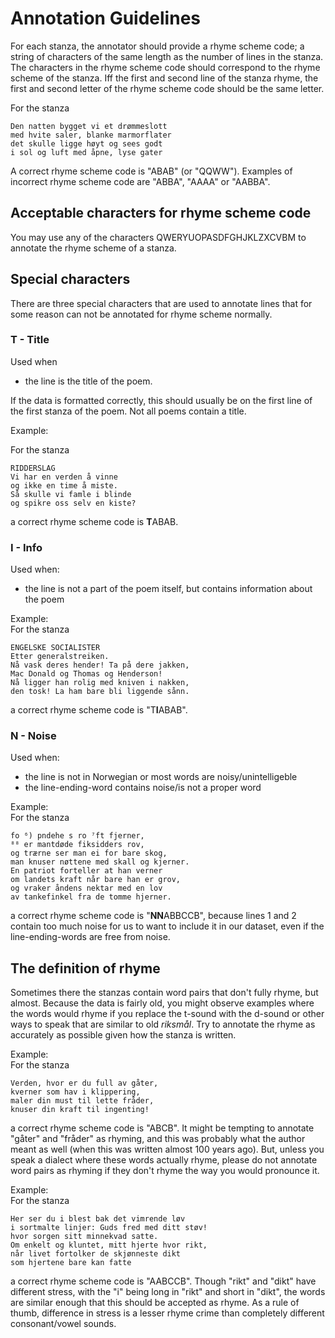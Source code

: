 # Annotation Guidelines

For each stanza, the annotator should provide a rhyme scheme code; a string of characters of the same length as the number of lines in the stanza.
The characters in the rhyme scheme code should correspond to the rhyme scheme of the stanza. 
Iff the first and second line of the stanza rhyme, the first and second letter of the rhyme scheme code should be the same letter.

For the stanza  
```
Den natten bygget vi et drømmeslott
med hvite saler, blanke marmorflater 
det skulle ligge høyt og sees godt
i sol og luft med åpne, lyse gater
```
A correct rhyme scheme code is "ABAB" (or "QQWW"). Examples of incorrect rhyme scheme code are "ABBA", "AAAA" or "AABBA". 

## Acceptable characters for rhyme scheme code
You may use any of the characters QWERYUOPASDFGHJKLZXCVBM to annotate the rhyme scheme of a stanza.  

## Special characters
There are three special characters that are used to annotate lines that for some reason can not be annotated for rhyme scheme normally.

### T - Title
Used when 
* the line is the title of the poem.  

If the data is formatted correctly, this should usually be on the first line of the first stanza of the poem. Not all poems contain a title.

Example:

For the stanza  
```
RIDDERSLAG
Vi har en verden å vinne
og ikke en time å miste.
Så skulle vi famle i blinde
og spikre oss selv en kiste?
```
a correct rhyme scheme code is **T**ABAB.

### I - Info
Used when:
* the line is not a part of the poem itself, but contains information about the poem

Example:  
For the stanza  
```
ENGELSKE SOCIALISTER
Etter generalstreiken.
Nå vask deres hender! Ta på dere jakken,
Mac Donald og Thomas og Henderson!
Nå ligger han rolig med kniven i nakken,
den tosk! La ham bare bli liggende sånn.
```
a correct rhyme scheme code is "T**I**ABAB".

### N - Noise 
Used when:
* the line is not in Norwegian or most words are noisy/unintelligeble
* the line-ending-word contains noise/is not a proper word

Example:   
For the stanza 
```
fo ⁶) pndehe s ro ⁷ft fjerner,
⁸⁸ er mantdøde fiksidders rov,
og trærne ser man ei for bare skog,
man knuser nøttene med skall og kjerner.
En patriot forteller at han verner
om landets kraft når bare han er grov,
og vraker åndens nektar med en lov
av tankefinkel fra de tomme hjerner.
```
a correct rhyme scheme code is "**NN**ABBCCB", because lines 1 and 2 contain too much noise for us to want to include it in our dataset, 
even if the line-ending-words are free from noise.



## The definition of rhyme
Sometimes there the stanzas contain word pairs that don't fully rhyme, but almost. Because the data is fairly old, you might observe examples where the words would rhyme if you replace the t-sound with the d-sound or other ways to speak that are similar to old *riksmål*. Try to annotate the rhyme as accurately as possible given how the stanza is written. 

Example:  
For the stanza
```
Verden, hvor er du full av gåter,                                
kverner som hav i klippering,                                    
maler din must til lette fråder,                                 
knuser din kraft til ingenting!
```
a correct rhyme scheme code is "ABCB". It might be tempting to annotate "gåter" and "fråder" as rhyming, and this was probably what the author meant as well (when this was written almost 100 years ago). But, unless you speak a dialect where these words actually rhyme, please do not annotate word pairs as rhyming if they don't rhyme the way you would pronounce it. 

Example:  
For the stanza
```
Her ser du i blest bak det vimrende løv
i sortmalte linjer: Guds fred med ditt støv!
hvor sorgen sitt minnekvad satte.
Om enkelt og kluntet, mitt hjerte hvor rikt,
når livet fortolker de skjønneste dikt
som hjertene bare kan fatte
```
a correct rhyme scheme code is "AABCCB". Though "rikt" and "dikt" have different stress, with the "i" being long in "rikt" and short in "dikt", the words are similar enough that this should be accepted as rhyme. As a rule of thumb, difference in stress is a lesser rhyme crime than completely different consonant/vowel sounds.
